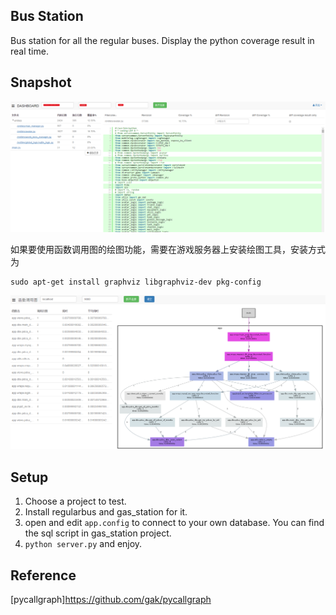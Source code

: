 ## Bus Station

Bus station for all the regular buses. Display the python coverage result in real time.

## Snapshot
![](https://raw.githubusercontent.com/p1o2p3u1/bus_station/master/docs/result.png)

如果要使用函数调用图的绘图功能，需要在游戏服务器上安装绘图工具，安装方式为

```
sudo apt-get install graphviz libgraphviz-dev pkg-config
```

![](https://raw.githubusercontent.com/p1o2p3u1/bus_station/master/docs/call_graph.png)

## Setup

1. Choose a project to test.
2. Install regularbus and gas_station for it.
3. open and edit `app.config` to connect to your own database. You can find the sql script in gas_station project.
4. `python server.py` and enjoy.

## Reference
[pycallgraph]https://github.com/gak/pycallgraph
